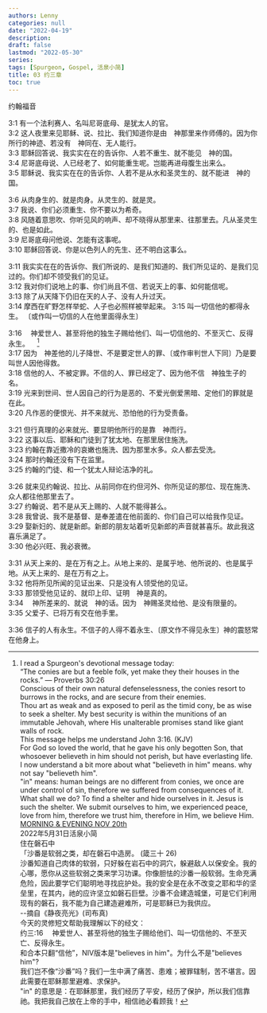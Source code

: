 ```yaml
---
authors: Lenny
categories: null
date: "2022-04-19"
description: 
draft: false
lastmod: "2022-05-30"
series:
tags: [Spurgeon, Gospel, 活泉小简]
title: 03 约三章
toc: true
---
```

约翰福音
<!--more-->

3:1 有一个法利赛人、名叫尼哥底母、是犹太人的官。  
3:2 这人夜里来见耶稣、说、拉比、我们知道你是由　神那里来作师傅的。因为你所行的神迹、若没有　神同在、无人能行。  
3:3 耶稣回答说、我实实在在的告诉你、人若不重生、就不能见　神的国。  
3:4 尼哥底母说、人已经老了、如何能重生呢。岂能再进母腹生出来么。  
3:5 耶稣说、我实实在在的告诉你、人若不是从水和圣灵生的、就不能进　神的国。  

3:6 从肉身生的、就是肉身。从灵生的、就是灵。  
3:7 我说、你们必须重生、你不要以为希奇。  
3:8 风随着意思吹、你听见风的响声、却不晓得从那里来、往那里去。凡从圣灵生的、也是如此。  
3:9 尼哥底母问他说、怎能有这事呢。  
3:10 耶稣回答说、你是以色列人的先生、还不明白这事么。  

3:11 我实实在在的告诉你、我们所说的、是我们知道的、我们所见证的、是我们见过的。你们却不领受我们的见证。  
3:12 我对你们说地上的事、你们尚且不信、若说天上的事、如何能信呢。  
3:13 除了从天降下仍旧在天的人子、没有人升过天。  
3:14 摩西在旷野怎样举蛇、人子也必照样被举起来。
3:15 叫一切信他的都得永生。  〔或作叫一切信的人在他里面得永生〕  

3:16 　神爱世人、甚至将他的独生子赐给他们、叫一切信他的、不至灭亡、反得永生。&nbsp; &nbsp; [^1]  
3:17 因为　神差他的儿子降世、不是要定世人的罪、〔或作审判世人下同〕乃是要叫世人因他得救。  
3:18 信他的人、不被定罪。不信的人、罪已经定了、因为他不信　神独生子的名。  
3:19 光来到世间、世人因自己的行为是恶的、不爱光倒爱黑暗、定他们的罪就是在此。  
3:20 凡作恶的便恨光、并不来就光、恐怕他的行为受责备。  

3:21 但行真理的必来就光、要显明他所行的是靠　神而行。  
3:22 这事以后、耶稣和门徒到了犹太地、在那里居住施洗。  
3:23 约翰在靠近撒冷的哀嫩也施洗、因为那里水多。众人都去受洗。  
3:24 那时约翰还没有下在监里。  
3:25 约翰的门徒、和一个犹太人辩论洁净的礼。  

3:26 就来见约翰说、拉比、从前同你在约但河外、你所见证的那位、现在施洗、众人都往他那里去了。  
3:27 约翰说、若不是从天上赐的、人就不能得甚么。  
3:28 我曾说、我不是基督、是奉差遣在他前面的、你们自己可以给我作见证。  
3:29 娶新妇的、就是新郎。新郎的朋友站着听见新郎的声音就甚喜乐。故此我这喜乐满足了。  
3:30 他必兴旺、我必衰微。  

3:31 从天上来的、是在万有之上。从地上来的、是属乎地、他所说的、也是属乎地。从天上来的、是在万有之上。  
3:32 他将所见所闻的见证出来、只是没有人领受他的见证。  
3:33 那领受他见证的、就印上印、证明　神是真的。  
3:34 　神所差来的、就说　神的话。因为　神赐圣灵给他、是没有限量的。  
3:35 父爱子、已将万有交在他手里。  

3:36 信子的人有永生。不信子的人得不着永生、〔原文作不得见永生〕神的震怒常在他身上。  


[^1]: I read a Spurgeon's devotional message today:  
“The conies are but a feeble folk, yet make they their houses in the rocks.” — Proverbs 30:26   
Conscious of their own natural defenselessness, the conies resort to burrows in the rocks, and are secure from their enemies.  
Thou art as weak and as exposed to peril as the timid cony, be as wise to seek a shelter.  My best security is within the munitions of an immutable Jehovah, where His unalterable promises stand like giant walls of rock.  
This message helps me understand John 3:16.
(KJV)  
For God so loved the world, that he gave his only begotten Son, that whosoever believeth in him should not perish, but have everlasting life.  
I now understand a bit more about what "believeth in him" means.  why not say "believeth him".  
"in" means: human beings are no different from conies, we once are under control of sin, therefore we suffered from consequences of it.  What shall we do?  To find a shelter and hide ourselves in it.  Jesus is such the shelter.  We submit ourselves to him, we experienced peace, love from him, therefore we trust him, therefore in Him, we believe Him.  
[MORNING & EVENING NOV 20th](https://www.monergism.com/thethreshold/sdg/spurgeon/CHS_Morning_and_Evening_Daily_Readings.PDF)  
2022年5月31日活泉小简  
住在磐石中   
「沙番是软弱之类，却在磐石中造房。 (箴三十 26)   
沙番知道自己肉体的软弱，只好躲在岩石中的洞穴，躲避敌人以保安全。我的心哪，愿你从这些软弱之类来学习功课。你像胆怯的沙番一般软弱。生命充满危险，因此要学它们聪明地寻找庇护处。我的安全是在永不改变之耶和华的坚垒里，在其内，祂的应许坚立如磐石巨壁。沙番不会建造城堡，可是它们利用现有的磐石，我不能为自己建造避难所，可是耶稣已为我供应。   
--摘自《静夜亮光》(司布真)   
今天的灵修短文帮助我理解以下的经文：  
约三:16 　神爱世人、甚至将他的独生子赐给他们、叫一切信他的、不至灭亡、反得永生。   
和合本只翻“信他”，NIV版本是"believes in him"。为什么不是"believes him"?  
我们岂不像“沙番”吗？我们一生中满了痛苦、患难；被罪辖制，苦不堪言。因此需要在耶稣那里避难、求保护。  
"in" 的意思是：在耶稣那里，我们经历了平安，经历了保护，所以我们信靠祂。我把我自己放在上帝的手中，相信祂必看顾我！   